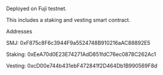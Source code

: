 Deployed on Fuji testnet.

This includes a staking and vesting smart contract.

Addresses

SMJ: 0xF875c8F6c3944F9a5524748B910216aAC88892E5

Staking: 0xEeA70d0E23E74271AdD851fdC76ec0878C262Ac1

Vesting: 0xcD00e744b431ebF472841f2D464Db1B990569F8d
